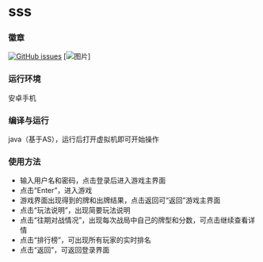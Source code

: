 # sss

### 徽章

[![GitHub issues](https://img.shields.io/github/issues/Stlve/13shui)](https://github.com/Stlve/13shui)
[![图片](https://img.shields.io/github/issues/Stlve/13shui)]
### 运行环境

安卓手机

### 编译与运行

java（基于AS），运行后打开虚拟机即可开始操作

### 使用方法

- 输入用户名和密码，点击登录后进入游戏主界面
- 点击“Enter”，进入游戏
- 游戏界面出现得到的牌和出牌结果，点击返回可“返回”游戏主界面
- 点击“玩法说明”，出现简要玩法说明
- 点击“往期对战情况”，出现每次战局中自己的牌型和分数，可点击继续查看详情
- 点击“排行榜”，可出现所有玩家的实时排名
- 点击“返回”，可返回登录界面
